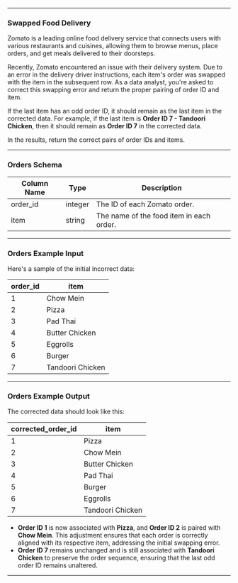 
---

### **Swapped Food Delivery**  

Zomato is a leading online food delivery service that connects users with various restaurants and cuisines, allowing them to browse menus, place orders, and get meals delivered to their doorsteps.  

Recently, Zomato encountered an issue with their delivery system. Due to an error in the delivery driver instructions, each item's order was swapped with the item in the subsequent row. As a data analyst, you're asked to correct this swapping error and return the proper pairing of order ID and item.  

If the last item has an odd order ID, it should remain as the last item in the corrected data. For example, if the last item is **Order ID 7 - Tandoori Chicken**, then it should remain as **Order ID 7** in the corrected data.  

In the results, return the correct pairs of order IDs and items.  

---

### **Orders Schema**  

| Column Name | Type    | Description                                  |  
|-------------|---------|----------------------------------------------|  
| order_id    | integer | The ID of each Zomato order.                |  
| item        | string  | The name of the food item in each order.     |  

---

### **Orders Example Input**  
Here's a sample of the initial incorrect data:  

| order_id | item             |  
|----------|-----------------|  
| 1        | Chow Mein       |  
| 2        | Pizza          |  
| 3        | Pad Thai       |  
| 4        | Butter Chicken |  
| 5        | Eggrolls       |  
| 6        | Burger         |  
| 7        | Tandoori Chicken |  

---

### **Orders Example Output**  
The corrected data should look like this:  

| corrected_order_id | item             |  
|-------------------|-----------------|  
| 1                 | Pizza           |  
| 2                 | Chow Mein       |  
| 3                 | Butter Chicken  |  
| 4                 | Pad Thai        |  
| 5                 | Burger         |  
| 6                 | Eggrolls       |  
| 7                 | Tandoori Chicken |  

- **Order ID 1** is now associated with **Pizza**, and **Order ID 2** is paired with **Chow Mein**. This adjustment ensures that each order is correctly aligned with its respective item, addressing the initial swapping error.  
- **Order ID 7** remains unchanged and is still associated with **Tandoori Chicken** to preserve the order sequence, ensuring that the last odd order ID remains unaltered.  

---